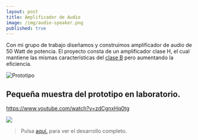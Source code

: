 ```yaml
---
layout: post
title: Amplificador de Audio
image: /img/audio-speaker.png
published: true
---
```

Con mi grupo de trabajo diseñamos y construimos amplificador de audio de 50 Watt de potencia. El proyecto consta de un amplificador clase H, el cual mantiene las mismas características del [clase B](https://es.wikipedia.org/wiki/Amplificador_electr%C3%B3nico#Clase_B) pero aumentando la eficiencia.

![](https://quiroga-juan.github.io/img/amplificador.gif "Prototipo")

## Pequeña muestra del prototipo en laboratorio.

<https://www.youtube.com/watch?v=zdCgnxHq0tg> 

[![](http://img.youtube.com/vi/zdCgnxHq0tg/0.jpg)](http://www.youtube.com/watch?v=zdCgnxHq0tg "Prueba de prototipo")

> Pulsa [aquí.](https://quiroga-juan.github.io/files/amplicador.pdf) para ver el desarrollo completo.




